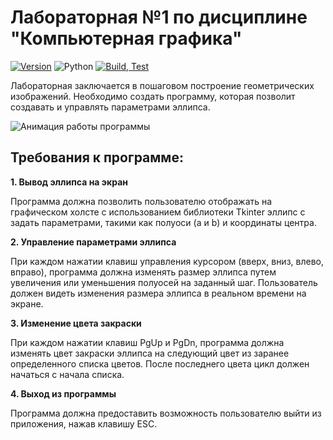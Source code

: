 # Лабораторная №1 по дисциплине "Компьютерная графика"

[![Version](https://img.shields.io/badge/Version-0.1.1-blue.svg)](https://github.com/YuliaFin/LabCG)
![Python](https://img.shields.io/badge/Python-3.11-purple)
[![Build, Test](https://github.com/YuliaFin/Lab_CG/actions/workflows/deploy-job.yml/badge.svg)](https://github.com/YuliaFin/Lab_CG/actions/workflows/deploy-job.yml)

Лабораторная заключается в пошаговом построение геометрических изображений.
Необходимо создать программу, которая позволит создавать и управлять параметрами эллипса.

![Анимация работы программы](https://github.com/YuliaFin/Lab_CG/blob/master/GIF%20and%20IMG/Эллипс.gif)

## Требования к программе:

**1. Вывод эллипса на экран**

Программа должна позволить пользователю отображать на графическом холсте с использованием библиотеки Tkinter эллипс c задать параметрами, такими как полуоси (a и b) и координаты центра.

**2. Управление параметрами эллипса**

При каждом нажатии клавиш управления курсором (вверх, вниз, влево, вправо), программа должна изменять размер эллипса путем увеличения или уменьшения полуосей на заданный шаг.
Пользователь должен видеть изменения размера эллипса в реальном времени на экране.

**3. Изменение цвета закраски**

При каждом нажатии клавиш PgUp и PgDn, программа должна изменять цвет закраски эллипса на следующий цвет из заранее определенного списка цветов. После последнего цвета цикл должен начаться с начала списка.

**4. Выход из программы**

Программа должна предоставить возможность пользователю выйти из приложения, нажав клавишу ESC.
